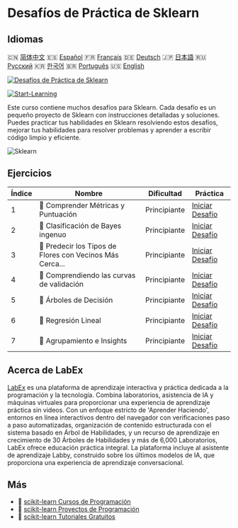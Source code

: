 # Desafíos de Práctica de Sklearn

## Idiomas

🇨🇳 [简体中文](README_zh.md) 🇪🇸 [Español](README_es.md) 🇫🇷 [Français](README_fr.md) 🇩🇪 [Deutsch](README_de.md) 🇯🇵 [日本語](README_ja.md) 🇷🇺 [Русский](README_ru.md) 🇰🇷 [한국어](README_ko.md) 🇧🇷 [Português](README_pt.md) 🇺🇸 [English](README.md) 

[![Desafíos de Práctica de Sklearn](https://cover-creator.labex.io/sklearn-practice-challenges.png?lang=es)](https://labex.io/es/courses/sklearn-practice-challenges)

[![Start-Learning](https://img.shields.io/badge/Start-Learning-whitesmoke?style=for-the-badge)](https://labex.io/es/courses/sklearn-practice-challenges)

Este curso contiene muchos desafíos para Sklearn. Cada desafío es un pequeño proyecto de Sklearn con instrucciones detalladas y soluciones. Puedes practicar tus habilidades en Sklearn resolviendo estos desafíos, mejorar tus habilidades para resolver problemas y aprender a escribir código limpio y eficiente.

![Sklearn](https://img.shields.io/badge/Sklearn-whitesmoke?style=for-the-badge&logo=sklearn)


## Ejercicios

|   Índice | Nombre                                                    | Dificultad   | Práctica                                                                                                                                                                |
|----------|-----------------------------------------------------------|--------------|-------------------------------------------------------------------------------------------------------------------------------------------------------------------------|
|        1 | 🎯  Comprender Métricas y Puntuación                      | Principiante | <a target='_blank' href='https://labex.io/es/labs/python-understanding-metrics-and-scoring-185172?course=sklearn-practice-challenges'>Iniciar Desafío</a>               |
|        2 | 🎯  Clasificación de Bayes ingenuo                        | Principiante | <a target='_blank' href='https://labex.io/es/labs/python-naive-bayes-classification-250427?course=sklearn-practice-challenges'>Iniciar Desafío</a>                      |
|        3 | 🎯  Predecir los Tipos de Flores con Vecinos Más Cerca... | Principiante | <a target='_blank' href='https://labex.io/es/labs/sklearn-predicting-flower-types-with-nearest-neighbors-256147?course=sklearn-practice-challenges'>Iniciar Desafío</a> |
|        4 | 🎯  Comprendiendo las curvas de validación                | Principiante | <a target='_blank' href='https://labex.io/es/labs/python-understanding-validation-curves-106940?course=sklearn-practice-challenges'>Iniciar Desafío</a>                 |
|        5 | 🎯  Árboles de Decisión                                   | Principiante | <a target='_blank' href='https://labex.io/es/labs/python-decision-trees-92597?course=sklearn-practice-challenges'>Iniciar Desafío</a>                                   |
|        6 | 🎯  Regresión Lineal                                      | Principiante | <a target='_blank' href='https://labex.io/es/labs/python-linear-regression-185171?course=sklearn-practice-challenges'>Iniciar Desafío</a>                               |
|        7 | 🎯  Agrupamiento e Insights                               | Principiante | <a target='_blank' href='https://labex.io/es/labs/python-clustering-and-insights-198286?course=sklearn-practice-challenges'>Iniciar Desafío</a>                         |

## Acerca de LabEx

[LabEx](https://labex.io) es una plataforma de aprendizaje interactiva y práctica dedicada a la programación y la tecnología. Combina laboratorios, asistencia de IA y máquinas virtuales para proporcionar una experiencia de aprendizaje práctica sin videos. Con un enfoque estricto de 'Aprender Haciendo', entornos en línea interactivos dentro del navegador con verificaciones paso a paso automatizadas, organización de contenido estructurada con el sistema basado en Árbol de Habilidades, y un recurso de aprendizaje en crecimiento de 30 Árboles de Habilidades y más de 6,000 Laboratorios, LabEx ofrece educación práctica integral. La plataforma incluye al asistente de aprendizaje Labby, construido sobre los últimos modelos de IA, que proporciona una experiencia de aprendizaje conversacional.

## Más

- 🔗 [scikit-learn Cursos de Programación](https://github.com/labex-labs/awesome-programming-courses)
- 🔗 [scikit-learn Proyectos de Programación](https://github.com/labex-labs/awesome-programming-projects)
- 🔗 [scikit-learn Tutoriales Gratuitos](https://github.com/labex-labs/sklearn-free-tutorials)

